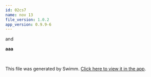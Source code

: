 ```yaml
---
id: 02cs7
name: nov 13
file_version: 1.0.2
app_version: 0.9.9-6
---
```


<hello>

<hello>and</hello>

<b>aaa</b>

<aaa></aaa>




<br/>

This file was generated by Swimm. [Click here to view it in the app](https://swimm-web-app.web.app/repos/Z2l0aHViJTNBJTNBdGVzdGFwMTklM0ElM0Fyb3RlbWJhcjM=/docs/02cs7).